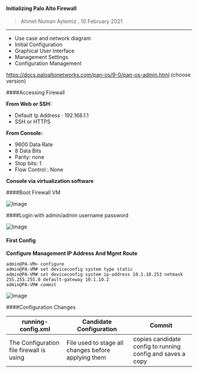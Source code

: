 #### Initializing Palo Alto Firewall

> Ahmet Numan Aytemiz , 10 February 2021

---

- Use case and network diagram
- Initial Configuration
- Graphical User Interface
- Management Settings
- Configuration Management

https://docs.paloaltonetworks.com/pan-os/9-0/pan-os-admin.html (choose version)

####Accessing Firewall

**From Web or SSH:**

- Default Ip Address : 192.168.1.1
- SSH or HTTPS

**From Console:**

- 9600 Data Rate
- 8 Data Bits
- Parity: none
- Stop bits: 1
- Flow Control : None

**Console via virtualization software**

####Boot Firewall VM

![Image](images/BOOT.PNG)

####Login with admin/admin username password

![Image](/img/login.PNG)

#### First Config

**Configure Management IP Address And Mgmt Route**

```
admin@PA-VM> configure
admin@PA-VM# set deviceconfig system type static
admin@PA-VM# set deviceconfig system ip-address 10.1.10.253 netmask 255.255.255.0 default-gateway 10.1.10.2
admin@PA-VM# commit
```

![Image](/img/configfirst.PNG)

####Configuration Changes

| running-config.xml                        | Candidate Configuration                                    | Commit                     
| ------                                    | ---                                                        | ---                   
| The Configuration file firewall is using  | File used to stage all changes before applying them        | copies candidate config to running config and saves a copy